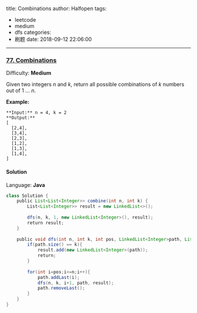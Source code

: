 title: Combinations
author: Halfopen
tags:
  - leetcode
  - medium
  - dfs
categories:
  - 刷题
date: 2018-09-12 22:06:00
---
### [77\. Combinations](https://leetcode.com/problems/combinations/description/)

Difficulty: **Medium**



Given two integers _n_ and _k_, return all possible combinations of _k_ numbers out of 1 ... _n_.

**Example:**

```
**Input:** n = 4, k = 2
**Output:**
[
  [2,4],
  [3,4],
  [2,3],
  [1,2],
  [1,3],
  [1,4],
]
```



#### Solution

Language: **Java**

```java
class Solution {
    public List<List<Integer>> combine(int n, int k) {
        List<List<Integer>> result = new LinkedList<>();
        
        dfs(n, k, 1, new LinkedList<Integer>(), result);
        return result;
    }
    
    public void dfs(int n, int k, int pos, LinkedList<Integer>path, List<List<Integer>>result){
        if(path.size() == k){
            result.add(new LinkedList<Integer>(path));
            return;
        }
        
        for(int i=pos;i<=n;i++){
            path.addLast(i);
            dfs(n, k, i+1, path, result);
            path.removeLast();
        }
    }
}
```